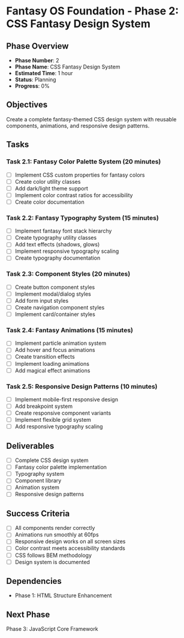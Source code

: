# Fantasy OS Foundation - Phase 2: CSS Fantasy Design System

## Phase Overview
- **Phase Number**: 2
- **Phase Name**: CSS Fantasy Design System
- **Estimated Time**: 1 hour
- **Status**: Planning
- **Progress**: 0%

## Objectives
Create a complete fantasy-themed CSS design system with reusable components, animations, and responsive design patterns.

## Tasks

### Task 2.1: Fantasy Color Palette System (20 minutes)
- [ ] Implement CSS custom properties for fantasy colors
- [ ] Create color utility classes
- [ ] Add dark/light theme support
- [ ] Implement color contrast ratios for accessibility
- [ ] Create color documentation

### Task 2.2: Fantasy Typography System (15 minutes)
- [ ] Implement fantasy font stack hierarchy
- [ ] Create typography utility classes
- [ ] Add text effects (shadows, glows)
- [ ] Implement responsive typography scaling
- [ ] Create typography documentation

### Task 2.3: Component Styles (20 minutes)
- [ ] Create button component styles
- [ ] Implement modal/dialog styles
- [ ] Add form input styles
- [ ] Create navigation component styles
- [ ] Implement card/container styles

### Task 2.4: Fantasy Animations (15 minutes)
- [ ] Implement particle animation system
- [ ] Add hover and focus animations
- [ ] Create transition effects
- [ ] Implement loading animations
- [ ] Add magical effect animations

### Task 2.5: Responsive Design Patterns (10 minutes)
- [ ] Implement mobile-first responsive design
- [ ] Add breakpoint system
- [ ] Create responsive component variants
- [ ] Implement flexible grid system
- [ ] Add responsive typography scaling

## Deliverables
- [ ] Complete CSS design system
- [ ] Fantasy color palette implementation
- [ ] Typography system
- [ ] Component library
- [ ] Animation system
- [ ] Responsive design patterns

## Success Criteria
- [ ] All components render correctly
- [ ] Animations run smoothly at 60fps
- [ ] Responsive design works on all screen sizes
- [ ] Color contrast meets accessibility standards
- [ ] CSS follows BEM methodology
- [ ] Design system is documented

## Dependencies
- Phase 1: HTML Structure Enhancement

## Next Phase
Phase 3: JavaScript Core Framework
